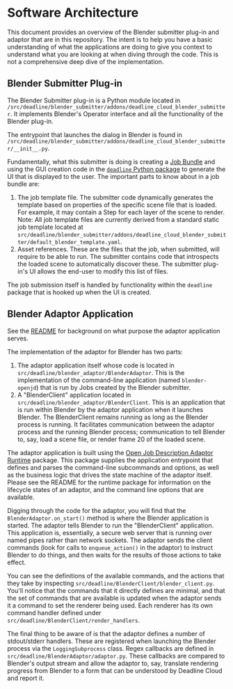 # Software Architecture

This document provides an overview of the Blender submitter plug-in and adaptor that are in this repository.
The intent is to help you have a basic understanding of what the applications are doing to give you context
to understand what you are looking at when diving through the code. This is not a comprehensive deep dive of
the implementation.

## Blender Submitter Plug-in

The Blender Submitter plug-in is a Python module located in `/src/deadline/blender_submitter/addons/deadline_cloud_blender_submitter`.
It implements Blender's Operator interface and all the functionality of the Blender plug-in.

The entrypoint that launches the dialog in Blender is found in `/src/deadline/blender_submitter/addons/deadline_cloud_blender_submitter/__init__.py`. 

Fundamentally, what this submitter is doing is creating a [Job Bundle](https://docs.aws.amazon.com/deadline-cloud/latest/developerguide/build-job-bundle.html)
and using the GUI creation code in the [`deadline` Python package](https://pypi.org/project/deadline/) to generate the UI
that is displayed to the user. The important parts to know about in a job bundle are:

1. The job template file. The submitter code dynamically generates the template based on properties of the specific scene file
   that is loaded. For example, it may contain a Step for each layer of the scene to render.
   Note: All job template files are currently derived from a standard static job template located at
   `src/deadline/blender_submitter/addons/deadline_cloud_blender_submitter/default_blender_template.yaml`.
2. Asset references. These are the files that the job, when submitted, will require to be able to run. The submitter contains code
   that introspects the loaded scene to automatically discover these. The submitter plug-in's UI allows the end-user to modify this
   list of files.

The job submission itself is handled by functionality within the `deadline` package that is hooked up when the UI is created.

## Blender Adaptor Application

See the [README](../README.md#adaptor) for background on what purpose the adaptor application serves.

The implementation of the adaptor for Blender has two parts:

1. The adaptor application itself whose code is located in `src/deadline/blender_adaptor/BlenderAdaptor`. This is the
   implementation of the command-line application (named `blender-openjd`) that is run by Jobs created by the Blender submitter.
2. A "BlenderClient" application located in `src/deadline/blender_adaptor/BlenderClient`. This is an application that is
   run within Blender by the adaptor application when it launches Blender. The BlenderClient remains running as long as the Blender
   process is running. It facilitates communication between the adaptor process and the running Blender process; communication
   to tell Blender to, say, load a scene file, or render frame 20 of the loaded scene.

The adaptor application is built using the [Open Job Description Adaptor Runtime](https://github.com/OpenJobDescription/openjd-adaptor-runtime-for-python)
package. This package supplies the application entrypoint that defines and parses the command-line subcommands and options, as well as
the business logic that drives the state machine of the adaptor itself. Please see the README for the runtime package for information on
the lifecycle states of an adaptor, and the command line options that are available. 

Digging through the code for the adaptor, you will find that the `BlenderAdaptor.on_start()` method is where the Blender application is started.
The adaptor tells Blender to run the "BlenderClient" application. This application is, essentially, a secure web
server that is running over named pipes rather than network sockets. The adaptor sends the client commands (look for calls to `enqueue_action()`
in the adaptor) to instruct Blender to do things, and then waits for the results of those actions to take effect. 

You can see the definitions of the available commands, and the actions that they take by inspecting `src/deadline/BlenderClient/blender_client.py`. You'll
notice that the commands that it directly defines are minimal, and that the set of commands that are available is updated when the adaptor sends
it a command to set the renderer being used. Each renderer has its own command handler defined under `src/deadline/BlenderClient/render_handlers`.

The final thing to be aware of is that the adaptor defines a number of stdout/stderr handlers. These are registered when launching the Blender process
via the `LoggingSubprocess` class. Regex callbacks are defined in `src/deadline/BlenderAdaptor/adaptor.py`. These callbacks are compared to Blender's output stream and allow the adaptor to, say, translate rendering progress from Blender to a form that can be understood by Deadline Cloud and report it.
